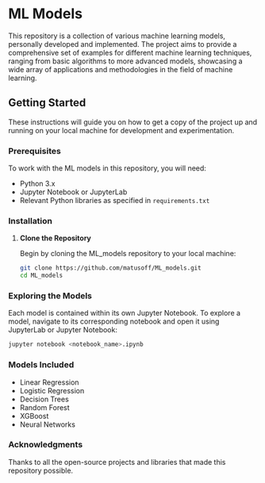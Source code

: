 # ML Models

This repository is a collection of various machine learning models, personally developed and implemented. The project aims to provide a comprehensive set of examples for different machine learning techniques, ranging from basic algorithms to more advanced models, showcasing a wide array of applications and methodologies in the field of machine learning.

## Getting Started

These instructions will guide you on how to get a copy of the project up and running on your local machine for development and experimentation.

### Prerequisites

To work with the ML models in this repository, you will need:
- Python 3.x
- Jupyter Notebook or JupyterLab
- Relevant Python libraries as specified in `requirements.txt`

### Installation

1. **Clone the Repository**

   Begin by cloning the ML_models repository to your local machine:

   ```bash
   git clone https://github.com/matusoff/ML_models.git
   cd ML_models

### Exploring the Models
Each model is contained within its own Jupyter Notebook. To explore a model, navigate to its corresponding notebook and open it using JupyterLab or Jupyter Notebook:

```bash
jupyter notebook <notebook_name>.ipynb
```

### Models Included
- Linear Regression
- Logistic Regression
- Decision Trees
- Random Forest
- XGBoost
- Neural Networks

### Acknowledgments
Thanks to all the open-source projects and libraries that made this repository possible.

